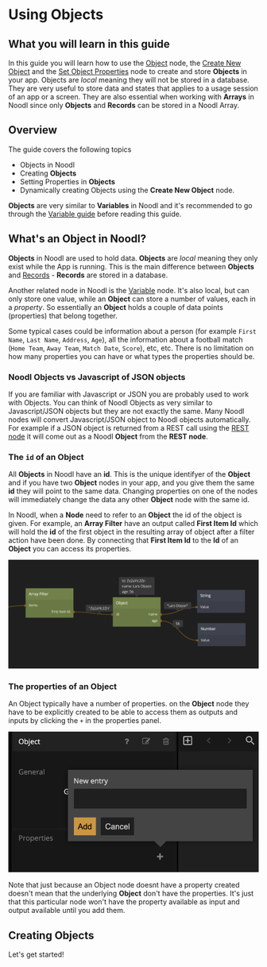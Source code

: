 # Using Objects

## What you will learn in this guide
In this guide you will learn how to use the [Object](/nodes/data/object/object/) node, the [Create New Object](/nodes/data/object/create-new-object/) and the [Set Object Properties](nodes/data/variable/set-object-properties/) node to create and store **Objects** in your app. Objects are _local_ meaning they will not be stored in a database. They are very useful to store data and states that applies to a usage session of an app or a screen. They are also essential when working with **Arrays** in Noodl since only **Objects** and **Records** can be stored in a Noodl Array.

## Overview
The guide covers the following topics
* Objects in Noodl
* Creating **Objects**
* Setting Properties in **Objects**
* Dynamically creating Objects using the **Create New Object** node.

**Objects** are very similar to **Variables** in Noodl and it's recommended to go through the [Variable guide](/guides/working-with-data/local-data/using-variables) before reading this guide.

## What's an Object in Noodl?
**Objects** in Noodl are used to hold data. **Objects** are _local_ meaning they only exist while the App is running. This is the main difference between **Objects** and [Records](/nodes/data/cloud-data/record/) - **Records** are stored in a database.

Another related node in Noodl is the [Variable](/nodes/data/variable/variable/) node. It's also local, but can only store one value, while an **Object** can store a number of values, each in a _property_. So essentially an **Object** holds a couple of data points (properties) that belong together.

Some typical cases could be information about a person (for example `First Name`, `Last Name`, `Address`, `Age`), all the information about a football match (`Home Team`, `Away Team`, `Match Date`, `Score`), etc, etc. There is no limitation on how many properties you can have or what types the properties should be.

### Noodl Objects vs Javascript of JSON objects

If you are familiar with Javascript or JSON you are probably used to work with Objects. You can think of Noodl Objects as very similar to Javascript/JSON objects but they are not exactly the same. Many Noodl nodes will convert Javascript/JSON object to Noodl objects automatically. For example if a JSON object is returned from a REST call using the [REST node](/nodes/data/rest/) it will come out as a Noodl **Object** from the **REST node**.

### The `id` of an Object
All **Objects** in Noodl have an **id**. This is the unique identifyer of the **Object** and if you have two **Object** nodes in your app, and you give them the same **id** they will point to the same data. Changing properties on one of the nodes will immediately change the data any other **Object** node with the same id.

In Noodl, when a **Node** need to refer to an **Object** the id of the object is given. For example, an **Array Filter** have an output called **First Item Id** which will hold the **id** of the first object in the resulting array of object after a filter action have been done. By connecting that **First Item Id** to the **Id** of an **Object** you can access its properties.

<div class="ndl-image-with-background l">

![](object-1.png)

</div>

### The properties of an Object
An Object typically have a number of properties. on the **Object** node they have to be explicitly created to be able to access them as outputs and inputs by clicking the `+` in the properties panel. 

<div class="ndl-image-with-background l">

![](object-properties-1.png)

</div>

Note that just because an Object node doesnt have a property created doesn't mean that the underlying **Object** don't have the properties. It's just that this particular node won't have the property available as input and output available until you add them.

## Creating Objects

Let's get started!